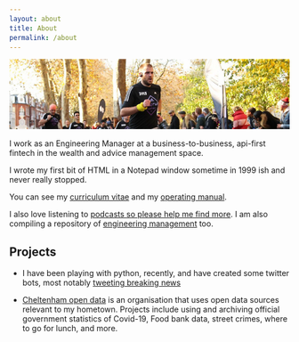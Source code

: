 ```yaml
---
layout: about
title: About
permalink: /about
--- 
```


![banner photo of Mat running in London](/images/gh-header-image-cropped.jpg)

I work as an Engineering Manager at a business-to-business, api-first fintech in the wealth and advice management space. 

I wrote my first bit of HTML in a Notepad window sometime in 1999 ish and never really stopped.

You can see my [curriculum vitae](/cv) and my [operating manual](/manual). 


I also love listening to [podcasts so please help me find more](https://github.com/MatBenfield/TheChels.uk/issues/new?assignees=MatBenfield&labels=podcast&template=podcast.md). I am also compiling a repository of [engineering management](https://github.com/MatBenfield/engineering-management) too.

## Projects

* I have been playing with python, recently, and have created some twitter bots, most notably [tweeting breaking news](https://github.com/TheChelsOrg/bot_tocfcws_news)

* [Cheltenham open data](https://cheltenham-open-data.github.io) is an organisation that uses open data sources relevant to my hometown. Projects include using and archiving official government statistics of Covid-19, Food bank data, street crimes, where to go for lunch, and more.


